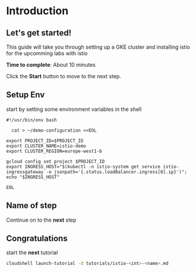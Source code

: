 # Introduction

## Let's get started!

This guide will take you through setting up a GKE cluster and installing istio for the upcomming labs with istio

**Time to complete**: About 10 minutes

Click the **Start** button to move to the next step.


## Setup Env
start by setting some environment variables in the shell

```
#!/usr/bin/env bash

  cat > ~/demo-configuration <<EOL

export PROJECT_ID=$PROJECT_ID
export CLUSTER_NAME=istio-demo
export CLUSTER_REGION=europe-west1-b

gcloud config set project $PROJECT_ID
export INGRESS_HOST="$(kubectl -n istio-system get service istio-ingressgateway -o jsonpath='{.status.loadBalancer.ingress[0].ip}')"; echo "$INGRESS_HOST"

EOL
```


## Name of step
Continue on to the **next** step



## Congratulations

<walkthrough-conclusion-trophy></walkthrough-conclusion-trophy>

start the **next** tutorial <set name>
```bash
cloudshell launch-tutorial -d tutorials/istio-<int>-<name>.md
```
